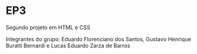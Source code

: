# EP3
Segundo projeto em HTML e CSS

Integrantes do grupo: Eduardo Florenciano dos Santos, Gustavo Henrique Buratti Bernardi e Lucas Eduardo Zarza de Barros
